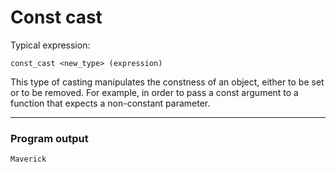 # Const cast

Typical expression:

    const_cast <new_type> (expression)
    
This type of casting manipulates the constness of an object, either to be set or to be removed. For example, in order to pass a const argument to a function that expects a non-constant parameter.    

***
### Program output

    Maverick
